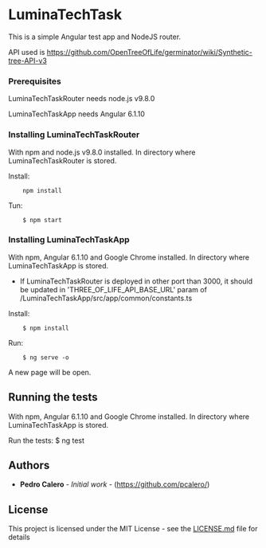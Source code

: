 # LuminaTechTask

This is a simple Angular test app and NodeJS router.

API used is https://github.com/OpenTreeOfLife/germinator/wiki/Synthetic-tree-API-v3

### Prerequisites

LuminaTechTaskRouter needs node.js v9.8.0

LuminaTechTaskApp needs Angular 6.1.10

### Installing LuminaTechTaskRouter

With npm and node.js v9.8.0 installed. In directory where LuminaTechTaskRouter is stored.

Install:
```
    npm install
```

Tun: 
```
    $ npm start
```

### Installing LuminaTechTaskApp

With npm, Angular 6.1.10 and Google Chrome installed. In directory where LuminaTechTaskApp is stored.

* If LuminaTechTaskRouter is deployed in other port than 3000, it should be updated in 'THREE_OF_LIFE_API_BASE_URL' param of /LuminaTechTaskApp/src/app/common/constants.ts

Install:
```
    $ npm install
```

Run:
```
    $ ng serve -o
```

A new page will be open.

## Running the tests

With npm, Angular 6.1.10 and Google Chrome installed. In directory where LuminaTechTaskApp is stored.

Run the tests: 
    $ ng test

## Authors

* **Pedro Calero** - *Initial work* - (https://github.com/pcalero/)

## License

This project is licensed under the MIT License - see the [LICENSE.md](LICENSE.md) file for details
